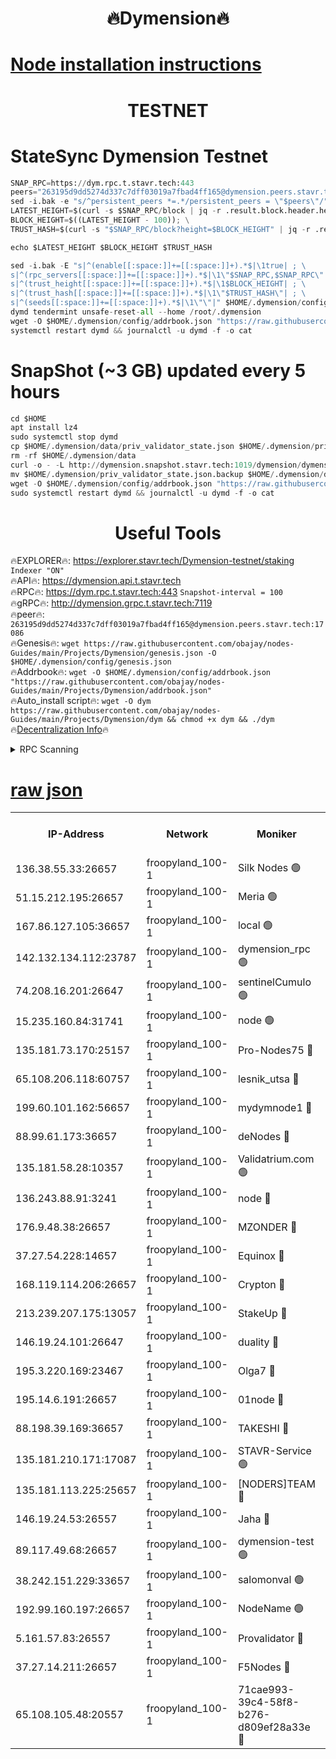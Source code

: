 <h1 align="center"> 🔥Dymension🔥</h1>

[Node installation instructions](https://github.com/obajay/nodes-Guides/tree/main/Projects/Dymension)
=

<h1 align="center"> TESTNET</h1>

# StateSync Dymension Testnet
```python
SNAP_RPC=https://dym.rpc.t.stavr.tech:443
peers="263195d9dd5274d337c7dff03019a7fbad4ff165@dymension.peers.stavr.tech:17086"
sed -i.bak -e "s/^persistent_peers *=.*/persistent_peers = \"$peers\"/" $HOME/.dymension/config/config.toml
LATEST_HEIGHT=$(curl -s $SNAP_RPC/block | jq -r .result.block.header.height); \
BLOCK_HEIGHT=$((LATEST_HEIGHT - 100)); \
TRUST_HASH=$(curl -s "$SNAP_RPC/block?height=$BLOCK_HEIGHT" | jq -r .result.block_id.hash)

echo $LATEST_HEIGHT $BLOCK_HEIGHT $TRUST_HASH

sed -i.bak -E "s|^(enable[[:space:]]+=[[:space:]]+).*$|\1true| ; \
s|^(rpc_servers[[:space:]]+=[[:space:]]+).*$|\1\"$SNAP_RPC,$SNAP_RPC\"| ; \
s|^(trust_height[[:space:]]+=[[:space:]]+).*$|\1$BLOCK_HEIGHT| ; \
s|^(trust_hash[[:space:]]+=[[:space:]]+).*$|\1\"$TRUST_HASH\"| ; \
s|^(seeds[[:space:]]+=[[:space:]]+).*$|\1\"\"|" $HOME/.dymension/config/config.toml
dymd tendermint unsafe-reset-all --home /root/.dymension
wget -O $HOME/.dymension/config/addrbook.json "https://raw.githubusercontent.com/obajay/nodes-Guides/main/Projects/Dymension/addrbook.json"
systemctl restart dymd && journalctl -u dymd -f -o cat

```
# SnapShot (~3 GB) updated every 5 hours
```python
cd $HOME
apt install lz4
sudo systemctl stop dymd
cp $HOME/.dymension/data/priv_validator_state.json $HOME/.dymension/priv_validator_state.json.backup
rm -rf $HOME/.dymension/data
curl -o - -L http://dymension.snapshot.stavr.tech:1019/dymension/dymension-snap.tar.lz4 | lz4 -c -d - | tar -x -C $HOME/.dymension --strip-components 2
mv $HOME/.dymension/priv_validator_state.json.backup $HOME/.dymension/data/priv_validator_state.json
wget -O $HOME/.dymension/config/addrbook.json "https://raw.githubusercontent.com/obajay/nodes-Guides/main/Projects/Dymension/addrbook.json"
sudo systemctl restart dymd && journalctl -u dymd -f -o cat
```

 <h1 align="center"> Useful Tools</h1>

🔥EXPLORER🔥:     https://explorer.stavr.tech/Dymension-testnet/staking        `Indexer "ON"` \
🔥API🔥:          https://dymension.api.t.stavr.tech \
🔥RPC🔥:          https://dym.rpc.t.stavr.tech:443                  `Snapshot-interval = 100` \
🔥gRPC🔥:         http://dymension.grpc.t.stavr.tech:7119 \
🔥peer🔥:         `263195d9dd5274d337c7dff03019a7fbad4ff165@dymension.peers.stavr.tech:17086` \
🔥Genesis🔥:     ```wget https://raw.githubusercontent.com/obajay/nodes-Guides/main/Projects/Dymension/genesis.json -O $HOME/.dymension/config/genesis.json``` \
🔥Addrbook🔥:    ```wget -O $HOME/.dymension/config/addrbook.json "https://raw.githubusercontent.com/obajay/nodes-Guides/main/Projects/Dymension/addrbook.json"``` \
🔥Auto_install script🔥: ```wget -O dym https://raw.githubusercontent.com/obajay/nodes-Guides/main/Projects/Dymension/dym && chmod +x dym && ./dym``` \
🔥[Decentralization Info](https://github.com/obajay/StateSync-snapshots/tree/main/Projects/Dymension/Decentralization)🔥


<details>
<summary>RPC Scanning</summary>

<h2 align="center"> We scan nodes in real time every 4 hours. And we provide the final result of RPC endpoints.
We cannot influence the operation of these nodes in any way. </h2>


```python
If Voting Power is higher than 0 --> then the Node is a validator of the network and may be subject to attack and be a potential threat to the chain.
```
```python
We marked such validators with a red symbol
```

</details>

[raw json](https://rpc-check.dymt.stavr.tech/dymt/rpc-dymt-result.json)
=


<table><tr><th>IP-Address</th><th>Network</th><th>Moniker</th><th>Latest Block Height</th><th>Earliest Block Height</th><th>Catching Up</th><th>Tx Index</th><th>Voting Power</th><th>Scan Time</th></tr><tr><td>136.38.55.33:26657</td><td>froopyland_100-1</td><td>Silk Nodes 🟢</td><td>1856158</td><td>1</td><td>False</td><td>on</td><td>0</td><td>2023-12-27T09:53:55.143785019UTC</td></tr><tr><td>51.15.212.195:26657</td><td>froopyland_100-1</td><td>Meria 🟢</td><td>1651535</td><td>1238063</td><td>False</td><td>on</td><td>0</td><td>2023-12-27T09:52:54.868655556UTC</td></tr><tr><td>167.86.127.105:36657</td><td>froopyland_100-1</td><td>local 🟢</td><td>1651535</td><td>1318001</td><td>False</td><td>off</td><td>0</td><td>2023-12-27T09:53:54.039651836UTC</td></tr><tr><td>142.132.134.112:23787</td><td>froopyland_100-1</td><td>dymension_rpc 🟢</td><td>1856154</td><td>1649923</td><td>False</td><td>on</td><td>0</td><td>2023-12-27T09:53:28.062602228UTC</td></tr><tr><td>74.208.16.201:26647</td><td>froopyland_100-1</td><td>sentinelCumulo 🟢</td><td>1856148</td><td>1652923</td><td>False</td><td>on</td><td>0</td><td>2023-12-27T09:52:56.715823960UTC</td></tr><tr><td>15.235.160.84:31741</td><td>froopyland_100-1</td><td>node 🟢</td><td>1856149</td><td>1652923</td><td>False</td><td>on</td><td>0</td><td>2023-12-27T09:52:58.059558189UTC</td></tr><tr><td>135.181.73.170:25157</td><td>froopyland_100-1</td><td>Pro-Nodes75 🔴</td><td>1856150</td><td>1652923</td><td>False</td><td>on</td><td>1</td><td>2023-12-27T09:53:08.140137389UTC</td></tr><tr><td>65.108.206.118:60757</td><td>froopyland_100-1</td><td>lesnik_utsa 🔴</td><td>1856151</td><td>1652923</td><td>False</td><td>on</td><td>1</td><td>2023-12-27T09:53:12.608558156UTC</td></tr><tr><td>199.60.101.162:56657</td><td>froopyland_100-1</td><td>mydymnode1 🔴</td><td>1856151</td><td>1652923</td><td>False</td><td>off</td><td>2</td><td>2023-12-27T09:53:13.448143628UTC</td></tr><tr><td>88.99.61.173:36657</td><td>froopyland_100-1</td><td>deNodes 🔴</td><td>1856156</td><td>1652923</td><td>False</td><td>off</td><td>1</td><td>2023-12-27T09:53:39.948526281UTC</td></tr><tr><td>135.181.58.28:10357</td><td>froopyland_100-1</td><td>Validatrium.com 🟢</td><td>1856156</td><td>1652923</td><td>False</td><td>on</td><td>0</td><td>2023-12-27T09:53:40.337927889UTC</td></tr><tr><td>136.243.88.91:3241</td><td>froopyland_100-1</td><td>node 🔴</td><td>1856157</td><td>1652923</td><td>False</td><td>on</td><td>1</td><td>2023-12-27T09:53:43.539818440UTC</td></tr><tr><td>176.9.48.38:26657</td><td>froopyland_100-1</td><td>MZONDER 🔴</td><td>1856158</td><td>1652923</td><td>False</td><td>on</td><td>1</td><td>2023-12-27T09:53:50.031753044UTC</td></tr><tr><td>37.27.54.228:14657</td><td>froopyland_100-1</td><td>Equinox 🔴</td><td>1856158</td><td>1652923</td><td>False</td><td>on</td><td>1</td><td>2023-12-27T09:53:53.762802761UTC</td></tr><tr><td>168.119.114.206:26657</td><td>froopyland_100-1</td><td>Crypton 🔴</td><td>1856159</td><td>1652923</td><td>False</td><td>off</td><td>1</td><td>2023-12-27T09:53:58.010708673UTC</td></tr><tr><td>213.239.207.175:13057</td><td>froopyland_100-1</td><td>StakeUp 🔴</td><td>1856160</td><td>1652923</td><td>False</td><td>off</td><td>1</td><td>2023-12-27T09:54:03.652951327UTC</td></tr><tr><td>146.19.24.101:26647</td><td>froopyland_100-1</td><td>duality 🔴</td><td>1856154</td><td>1655313</td><td>False</td><td>on</td><td>1</td><td>2023-12-27T09:53:31.385862773UTC</td></tr><tr><td>195.3.220.169:23467</td><td>froopyland_100-1</td><td>Olga7 🔴</td><td>1856158</td><td>1655313</td><td>False</td><td>on</td><td>1</td><td>2023-12-27T09:53:50.813216065UTC</td></tr><tr><td>195.14.6.191:26657</td><td>froopyland_100-1</td><td>01node 🔴</td><td>1856159</td><td>1655732</td><td>False</td><td>on</td><td>1</td><td>2023-12-27T09:53:57.701467065UTC</td></tr><tr><td>88.198.39.169:36657</td><td>froopyland_100-1</td><td>TAKESHI 🔴</td><td>1856148</td><td>1656584</td><td>False</td><td>on</td><td>1</td><td>2023-12-27T09:52:57.064418212UTC</td></tr><tr><td>135.181.210.171:17087</td><td>froopyland_100-1</td><td>STAVR-Service 🟢</td><td>1856149</td><td>1656584</td><td>False</td><td>on</td><td>0</td><td>2023-12-27T09:53:02.802509900UTC</td></tr><tr><td>135.181.113.225:25657</td><td>froopyland_100-1</td><td>[NODERS]TEAM 🔴</td><td>1856156</td><td>1656584</td><td>False</td><td>on</td><td>1</td><td>2023-12-27T09:53:40.769185390UTC</td></tr><tr><td>146.19.24.53:26557</td><td>froopyland_100-1</td><td>Jaha 🔴</td><td>1856156</td><td>1656584</td><td>False</td><td>off</td><td>1</td><td>2023-12-27T09:53:43.233188708UTC</td></tr><tr><td>89.117.49.68:26657</td><td>froopyland_100-1</td><td>dymension-test 🟢</td><td>1856159</td><td>1723012</td><td>False</td><td>on</td><td>0</td><td>2023-12-27T09:53:58.450179541UTC</td></tr><tr><td>38.242.151.229:33657</td><td>froopyland_100-1</td><td>salomonval 🟢</td><td>1856158</td><td>1773995</td><td>False</td><td>off</td><td>0</td><td>2023-12-27T09:53:51.284672784UTC</td></tr><tr><td>192.99.160.197:26657</td><td>froopyland_100-1</td><td>NodeName 🟢</td><td>1829304</td><td>1826584</td><td>False</td><td>on</td><td>0</td><td>2023-12-27T09:54:03.283360196UTC</td></tr><tr><td>5.161.57.83:26557</td><td>froopyland_100-1</td><td>Provalidator 🔴</td><td>1856148</td><td>1841212</td><td>False</td><td>on</td><td>1</td><td>2023-12-27T09:52:55.548573241UTC</td></tr><tr><td>37.27.14.211:26657</td><td>froopyland_100-1</td><td>F5Nodes 🔴</td><td>1856154</td><td>1843200</td><td>False</td><td>off</td><td>1</td><td>2023-12-27T09:53:28.535204585UTC</td></tr><tr><td>65.108.105.48:20557</td><td>froopyland_100-1</td><td>71cae993-39c4-58f8-b276-d809ef28a33e 🔴</td><td>1856154</td><td>1852923</td><td>False</td><td>on</td><td>1</td><td>2023-12-27T09:53:28.953752131UTC</td></tr></table>
